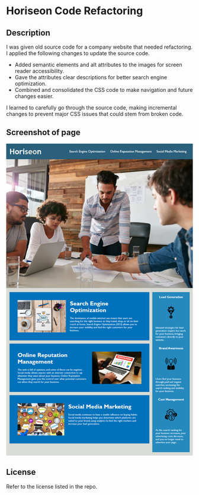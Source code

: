 # Horiseon Code Refactoring

## Description

I was given old source code for a company website that needed refactoring. I applied the following changes to update the source code.

- Added semantic elements and alt attributes to the images for screen reader accessibility.
- Gave the attributes clear descriptions for better search engine optimization.
- Combined and consolidated the CSS code to make navigation and future changes easier.

I learned to carefully go through the source code, making incremental changes to prevent major CSS issues that could stem from broken code.

## Screenshot of page

![The Horiseon webpage includes a navigation bar, a header image, and cards with text and images at the bottom of the page.](./assets/images/horiseon-home-page.png)

## License

Refer to the license listed in the repo.
